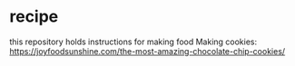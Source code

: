 # recipe
this repository holds instructions for making food
Making cookies:
https://joyfoodsunshine.com/the-most-amazing-chocolate-chip-cookies/
